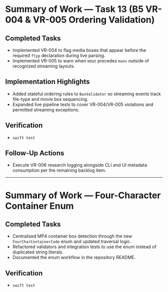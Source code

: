 # Summary of Work — Task 13 (B5 VR-004 & VR-005 Ordering Validation)

## Completed Tasks

- Implemented VR-004 to flag media boxes that appear before the required `ftyp` declaration during live parsing.
- Implemented VR-005 to warn when `mdat` precedes `moov` outside of recognized streaming layouts.

## Implementation Highlights

- Added stateful ordering rules to `BoxValidator` so streaming events track file-type and movie box sequencing.
- Expanded live pipeline tests to cover VR-004/VR-005 violations and permitted streaming exceptions.

## Verification

- `swift test`

## Follow-Up Actions

- Execute VR-006 research logging alongside CLI and UI metadata consumption per the remaining backlog item.

---

# Summary of Work — Four-Character Container Enum

## Completed Tasks

- Centralised MP4 container box detection through the new `FourCharContainerCode` enum and updated traversal logic.
- Refactored validators and integration tests to use the enum instead of duplicated string literals.
- Documented the enum workflow in the repository README.

## Verification

- `swift test`
